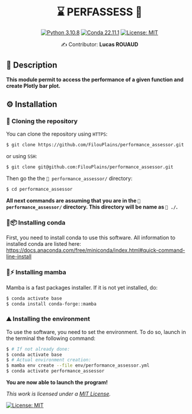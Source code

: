 <div align="center">

# ⌛️ PERFASSESS 💾

[![Python 3.10.8](https://img.shields.io/badge/python-%E2%89%A5_3.11.5-blue.svg)](https://www.python.org/downloads/release/python-397/)
[![Conda 22.11.1](https://img.shields.io/badge/miniconda-%E2%89%A5_23.11.0-green.svg)](https://docs.conda.io/en/latest/miniconda.html)
[![License: MIT](https://img.shields.io/badge/License-MIT-yellow.svg)](https://opensource.org/licenses/MIT)


✍ Contributor: **Lucas ROUAUD**

</div align="center">

## 📒 Description

**This module permit to access the performance of a given function and create Plotly bar plot.**


## ⚙️ Installation


### 👬 Cloning the repository

You can clone the repository using `HTTPS`:

```bash
$ git clone https://github.com/FilouPlains/performance_assessor.git
```

or using `SSH`:

```bash
$ git clone git@github.com:FilouPlains/performance_assessor.git
```

Then go the the `📁 performance_assessor/` directory:

```bash
$ cd performance_assessor
```

**All next commands are assuming that you are in the `📁 performance_assessor/` directory. This directory will be name as `📁 ./`.**


### 🐍📦 Installing conda

First, you need to install conda to use this software. All information to installed conda are listed here: https://docs.anaconda.com/free/miniconda/index.html#quick-command-line-install

### 🐍⚡️ Installing mamba

Mamba is a fast packages installer. If it is not yet installed, do:

```bash
$ conda activate base
$ conda install conda-forge::mamba
```

### ⛰ Installing the environment

To use the software, you need to set the environment. To do so, launch in the terminal the following command:

```bash
$ # If not already done:
$ conda activate base
$ # Actual environment creation:
$ mamba env create --file env/performance_assessor.yml
$ conda activate performance_assessor
```

**You are now able to launch the program!**


_This work is licensed under a [MIT License](https://opensource.org/licenses/MIT)._


[![License: MIT](https://img.shields.io/badge/License-MIT-yellow.svg?style=for-the-badge)](https://opensource.org/licenses/MIT)

